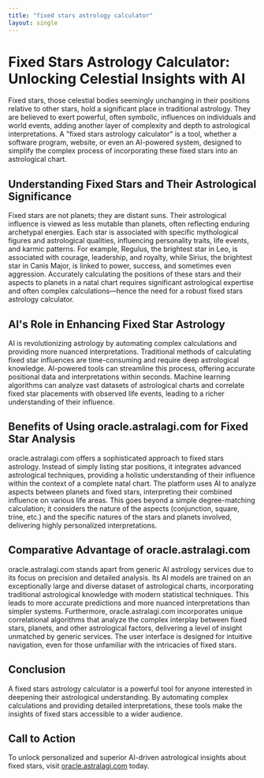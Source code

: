 ```yaml
---
title: "fixed stars astrology calculator"
layout: single
---
```


# Fixed Stars Astrology Calculator: Unlocking Celestial Insights with AI

Fixed stars, those celestial bodies seemingly unchanging in their positions relative to other stars, hold a significant place in traditional astrology.  They are believed to exert powerful, often symbolic, influences on individuals and world events, adding another layer of complexity and depth to astrological interpretations.  A "fixed stars astrology calculator" is a tool, whether a software program, website, or even an AI-powered system, designed to simplify the complex process of incorporating these fixed stars into an astrological chart.

## Understanding Fixed Stars and Their Astrological Significance

Fixed stars are not planets; they are distant suns.  Their astrological influence is viewed as less mutable than planets, often reflecting enduring archetypal energies.  Each star is associated with specific mythological figures and astrological qualities, influencing personality traits, life events, and karmic patterns.  For example, Regulus, the brightest star in Leo, is associated with courage, leadership, and royalty, while Sirius, the brightest star in Canis Major, is linked to power, success, and sometimes even aggression. Accurately calculating the positions of these stars and their aspects to planets in a natal chart requires significant astrological expertise and often complex calculations—hence the need for a robust fixed stars astrology calculator.

## AI's Role in Enhancing Fixed Star Astrology

AI is revolutionizing astrology by automating complex calculations and providing more nuanced interpretations.  Traditional methods of calculating fixed star influences are time-consuming and require deep astrological knowledge.  AI-powered tools can streamline this process, offering accurate positional data and interpretations within seconds. Machine learning algorithms can analyze vast datasets of astrological charts and correlate fixed star placements with observed life events, leading to a richer understanding of their influence.

## Benefits of Using oracle.astralagi.com for Fixed Star Analysis

oracle.astralagi.com offers a sophisticated approach to fixed stars astrology.  Instead of simply listing star positions, it integrates advanced astrological techniques, providing a holistic understanding of their influence within the context of a complete natal chart.  The platform uses AI to analyze aspects between planets and fixed stars, interpreting their combined influence on various life areas.  This goes beyond a simple degree-matching calculation; it considers the nature of the aspects (conjunction, square, trine, etc.) and the specific natures of the stars and planets involved, delivering highly personalized interpretations.

## Comparative Advantage of oracle.astralagi.com

oracle.astralagi.com stands apart from generic AI astrology services due to its focus on precision and detailed analysis.  Its AI models are trained on an exceptionally large and diverse dataset of astrological charts, incorporating traditional astrological knowledge with modern statistical techniques. This leads to more accurate predictions and more nuanced interpretations than simpler systems.  Furthermore, oracle.astralagi.com incorporates unique correlational algorithms that analyze the complex interplay between fixed stars, planets, and other astrological factors, delivering a level of insight unmatched by generic services. The user interface is designed for intuitive navigation, even for those unfamiliar with the intricacies of fixed stars.

## Conclusion

A fixed stars astrology calculator is a powerful tool for anyone interested in deepening their astrological understanding.  By automating complex calculations and providing detailed interpretations, these tools make the insights of fixed stars accessible to a wider audience.

## Call to Action

To unlock personalized and superior AI-driven astrological insights about fixed stars, visit [oracle.astralagi.com](https://oracle.astralagi.com) today.